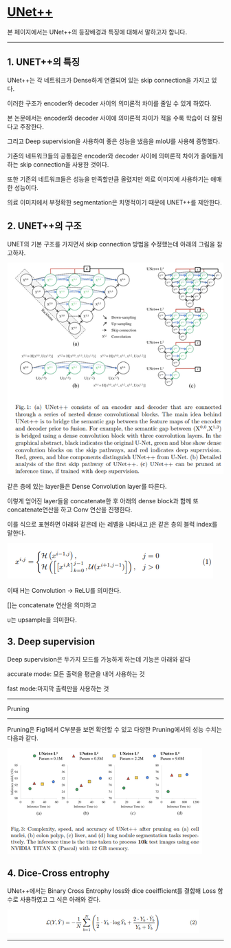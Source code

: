 # [UNet++](https://arxiv.org/abs/1807.10165)
본 페이지에서는 UNet++의 등장배경과 특징에 대해서 말하고자 합니다.

---

## 1. UNET++의 특징

UNet++는 각 네트워크가 Dense하게 연결되어 있는 skip connection을 가지고 있다.

이러한 구조가 encoder와 decoder 사이의 의미론적 차이를 줄일 수 있게 하였다.

본 논문에서는 encoder와 decoder 사이에 의미론적 차이가 적을 수록 학습이 더 잘된다고 주장한다.

그리고 Deep supervision을 사용하여 좋은 성능을 냈음을 mIoU를 사용해 증명했다.

기존의 네트워크들의 공통점은 encoder와 decoder 사이에 의미론적 차이가 줄어들게 하는 skip connection을 사용한 것이다.

또한 기존의 네트워크들은 성능을 만족할만큼 올렸지만 의료 이미지에 사용하기는 애매한 성능이다.

의료 이미지에서 부정확한 segmentation은 치명적이기 때문에 UNET++를 제안한다.



## 2. UNET++의 구조

UNET의 기본 구조를 가지면서 skip connection 방법을 수정했는데 아래의 그림을 참고하자.

![1](./img/fig1.PNG)

같은 층에 있는 layer들은 Dense Convolution layer를 따른다.

이렇게 얻어진 layer들을 concatenate한 후 아래의 dense block과 함께 또 concatenate연산을 하고 Conv 연산을 진행한다.

이를 식으로 표현하면 아래와 같은데 i는 레벨을 나타내고 j은 같은 층의 블럭 index를 말한다.

![2](./img/eqn1.PNG)

이때 H는 Convolution -> ReLU를 의미한다. 

[]는 concatenate 연산을 의미하고

u는 upsample을 의미한다.

## 3. Deep supervision

Deep supervision은 두가지 모드를 가능하게 하는데 기능은 아래와 같다

accurate mode: 모든 출력을 평균을 내어 사용하는 것

fast mode:마지막 출력만을 사용하는 것

---

Pruning

---

Pruning은 Fig1에서 C부분을 보면 확인할 수 있고 다양한 Pruning에서의 성능 수치는 다음과 같다.

![3](./img/fig3.PNG)


## 4. Dice-Cross entrophy

UNet++에서는 Binary Cross Entrophy loss와 dice coeifficient를 결합해 Loss 함수로 사용하였고 그 식은 아래와 같다.

![4](./img/eqn2.PNG)

---
